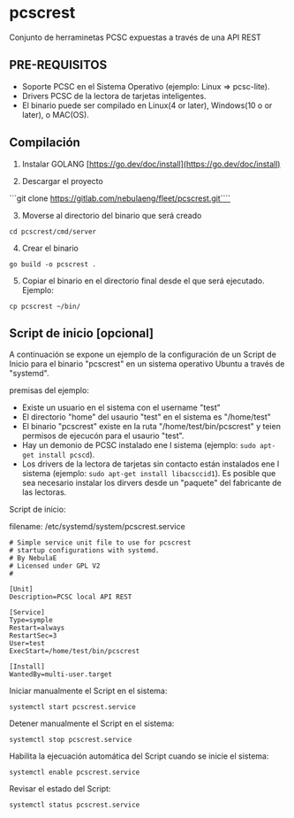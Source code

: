 # pcscrest

Conjunto de herraminetas PCSC expuestas a través de una API REST

## PRE-REQUISITOS

- Soporte PCSC en el Sistema Operativo (ejemplo: Linux => pcsc-lite).
- Drivers PCSC de la lectora de tarjetas inteligentes.
- El binario puede ser compilado en Linux(4 or later), Windows(10 o or later), o MAC(OS).


## Compilación

1. Instalar GOLANG [https://go.dev/doc/install](https://go.dev/doc/install)

2. Descargar el proyecto

```git clone https://gitlab.com/nebulaeng/fleet/pcscrest.git````

3. Moverse al directorio del binario que será creado

```cd pcscrest/cmd/server```

4. Crear el binario

```go build -o pcscrest .```

5. Copiar el binario en el directorio final desde el que será ejecutado. Ejemplo:

```cp pcscrest ~/bin/```

## Script de inicio [opcional]

A continuación se expone un ejemplo de la configuración de un Script de Inicio para el binario "pcscrest" en un sistema operativo Ubuntu a través de "systemd".

premisas del ejemplo:

- Existe un usuario en el sistema con el username "test"
- El directorio "home" del usaurio "test" en el sistema es "/home/test"
- El binario "pcscrest" existe en la ruta "/home/test/bin/pcscrest" y teien permisos de ejecucón para el usaurio "test".
- Hay un demonio de PCSC instalado ene l sistema (ejemplo: `sudo apt-get install pcscd`).
- Los drivers de la lectora de tarjetas sin contacto están instalados ene l sistema (ejemplo: `sudo apt-get install libacsccid1`). Es posible que sea necesario instalar los dirvers desde un "paquete" del fabricante de las lectoras. 

Script de inicio:

filename: /etc/systemd/system/pcscrest.service

```
# Simple service unit file to use for pcscrest
# startup configurations with systemd.
# By NebulaE
# Licensed under GPL V2
#

[Unit]
Description=PCSC local API REST

[Service]
Type=symple
Restart=always
RestartSec=3
User=test
ExecStart=/home/test/bin/pcscrest

[Install]
WantedBy=multi-user.target
```

Iniciar manualmente el Script en el sistema:

```systemctl start pcscrest.service```

Detener manualmente el Script en el sistema:

```systemctl stop pcscrest.service```

Habilita la ejecuación automática del Script cuando se inicie el sistema:

```systemctl enable pcscrest.service```

Revisar el estado del Script:

```systemctl status pcscrest.service```



